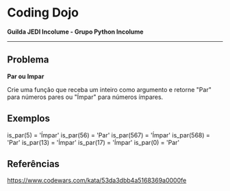 # Coding Dojo

**Guilda JEDI Incolume - Grupo Python Incolume**

---

## Problema

**Par ou Impar**

Crie uma função que receba um inteiro como argumento e retorne "Par" para números pares ou "Ímpar" para números ímpares.

## Exemplos

is_par(5) = 'Ímpar'
is_par(56) = 'Par'
is_par(567) = 'Ímpar'
is_par(568) = 'Par'
is_par(13) = 'Ímpar'
is_par(17) = 'Ímpar'
is_par(0) = 'Par'



## Referências

https://www.codewars.com/kata/53da3dbb4a5168369a0000fe
